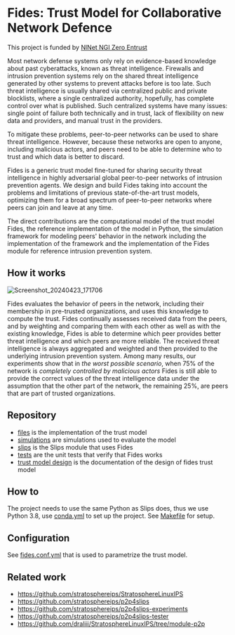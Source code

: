 # Fides: Trust Model for Collaborative Network Defence

This project is funded by [NlNet NGI Zero Entrust](https://nlnet.nl/project/Iris-P2P/)

Most network defense systems only rely on evidence-based knowledge about past cyberattacks, known as threat intelligence. Firewalls and
intrusion prevention systems rely on the shared threat intelligence generated by other systems to prevent attacks before is too late.
Such threat intelligence is usually shared via centralized public and private blocklists, where a single centralized authority, hopefully,
has complete control over what is published. Such centralized systems have many issues: single point of failure both technically and in
trust, lack of flexibility on new data and providers, and manual trust in the providers.

To mitigate these problems, peer-to-peer networks can be used to share threat intelligence. However, because these networks are open to
anyone, including malicious actors, and peers need to be able to determine who to trust and which data is better to discard.

Fides is a generic trust model fine-tuned for sharing security threat intelligence in highly adversarial
global peer-to-peer networks of intrusion prevention agents.
We design and build Fides taking into account the problems and limitations of previous state-of-the-art trust models, optimizing them for a
broad spectrum of peer-to-peer networks where peers can join and leave at any time.


The direct contributions are the computational model of the trust model Fides, the reference implementation of the model in
Python, the simulation framework for modeling peers' behavior in the network including the implementation of the framework and the
implementation of the Fides module for reference intrusion prevention system.


## How it works

![Screenshot_20240423_171706](https://github.com/stratosphereips/fides/assets/41242896/94f645c7-e064-4ca4-9264-c66bb611a07b)

Fides evaluates the behavior of peers in the network, including their membership in pre-trusted organizations, and uses this knowledge to
compute the trust.
Fides continually assesses received data from the peers, and by weighting and comparing them with each other as well as with the existing
knowledge, Fides is able to determine which peer provides better threat intelligence and which peers are more reliable. The received threat
intelligence is always aggregated and weighted and then provided to the underlying intrusion prevention system.
Among many results, our experiments show that in _the worst possible scenario_, when 75% of the network is _completely
controlled by malicious actors_ Fides is still able to 
provide the correct values of the threat intelligence data under the assumption that
the other part of the network, the remaining 25%, are peers that are part of trusted organizations.

## Repository

* [files](fides) is the implementation of the trust model
* [simulations](simulations) are simulations used to evaluate the model
* [slips](slips) is the Slips module that uses Fides
* [tests](tests) are the unit tests that verify that Fides works
* [trust model design](https://github.com/stratosphereips/fides/blob/master/doc/design.md) is the documentation of the design of fides trust model


## How to

The project needs to use the same Python as Slips does, thus we use Python 3.8, use [conda.yml](conda.yml) to set up the project.
See [Makefile](Makefile) for setup.

## Configuration

See [fides.conf.yml](fides.conf.yml) that is used to parametrize the trust model.

## Related work

* https://github.com/stratosphereips/StratosphereLinuxIPS
* https://github.com/stratosphereips/p2p4slips
* https://github.com/stratosphereips/p2p4slips-experiments
* https://github.com/stratosphereips/p2p4slips-tester
* https://github.com/draliii/StratosphereLinuxIPS/tree/module-p2p
